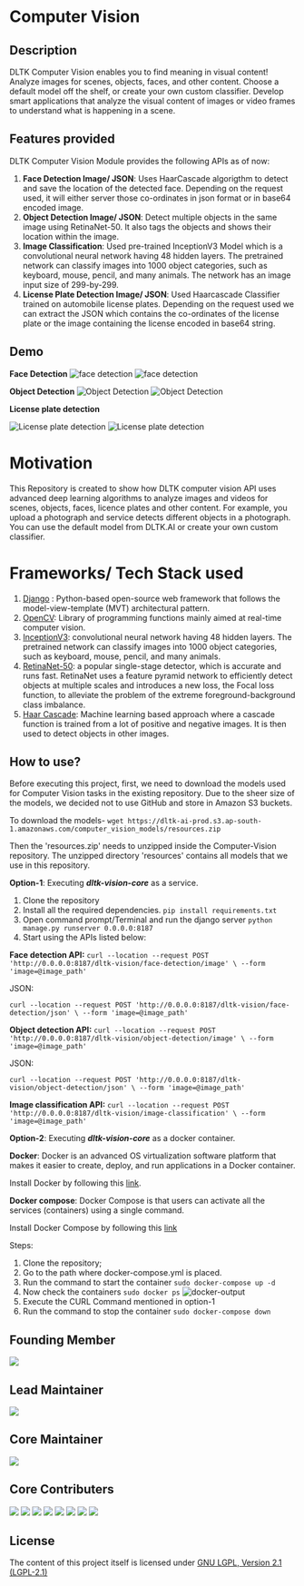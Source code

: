 # Computer Vision
## Description
DLTK Computer Vision enables you to find meaning in visual content! Analyze images for scenes, objects, faces, and other content. Choose a default model off the shelf, or create your own custom classifier. Develop smart applications that analyze the visual content of images or video frames to understand what is happening in a scene.

## Features provided
DLTK Computer Vision Module provides the following APIs as of now:
1. **Face Detection Image/ JSON**: Uses HaarCascade algorigthm to detect and save the location of the detected face. Depending on the request used, it will either server those co-ordinates in json format or in base64 encoded image. 
2. **Object Detection Image/ JSON**: Detect multiple objects in the same image using RetinaNet-50. It also tags the objects and shows their location within the image. 
3. **Image Classification**: Used pre-trained InceptionV3 Model which is a convolutional neural network having 48 hidden layers. The pretrained network can classify images into 1000 object categories, such as keyboard, mouse, pencil, and many animals. The network has an image input size of 299-by-299.
4. **License Plate Detection Image/ JSON**: Used Haarcascade Classifier trained on automobile license plates. Depending on the request used we can extract the JSON which contains the co-ordinates of the license plate or the image containing the license encoded in base64 string.

## Demo

**Face Detection**
![face detection](https://github.com/dltk-ai/Computer-Vision/blob/master/CVimages/group.jpg)
![face detection](https://github.com/dltk-ai/Computer-Vision/blob/master/CVimages/face_detect.jpeg)

**Object Detection**
![Object Detection](https://github.com/dltk-ai/Computer-Vision/blob/master/CVimages/japan.jpg)
![Object Detection](https://github.com/dltk-ai/Computer-Vision/blob/master/CVimages/image%20(1).jpg)

**License plate detection**

![License plate detection](https://github.com/dltk-ai/Computer-Vision/blob/master/CVimages/license.jpeg)
![License plate detection](https://github.com/dltk-ai/Computer-Vision/blob/master/CVimages/out.jpg)


# Motivation
This Repository is created to show how DLTK computer vision API uses advanced deep learning algorithms to analyze images and videos for scenes, objects, faces, licence plates and other content. For example, you upload a photograph and service detects different objects in a photograph. You can use the default model from DLTK.AI or create your own custom classifier.

# Frameworks/ Tech Stack used
1. [Django](https://www.djangoproject.com/) : Python-based open-source web framework that follows the model-view-template (MVT) architectural pattern.
2. [OpenCV](https://opencv.org/): Library of programming functions mainly aimed at real-time computer vision.
3. [InceptionV3](https://keras.io/api/applications/inceptionv3/): convolutional neural network having 48 hidden layers. The pretrained network can classify images into 1000 object categories, such as keyboard, mouse, pencil, and many animals.
4. [RetinaNet-50](https://keras.io/examples/vision/retinanet/): a popular single-stage detector, which is accurate and runs fast. RetinaNet uses a feature pyramid network to efficiently detect objects at multiple scales and introduces a new loss, the Focal loss function, to alleviate the problem of the extreme foreground-background class imbalance.
5. [Haar Cascade](https://opencv-python-tutroals.readthedocs.io/en/latest/py_tutorials/py_objdetect/py_face_detection/py_face_detection.html): Machine learning based approach where a cascade function is trained from a lot of positive and negative images. It is then used to detect objects in other images.

## How to use?

Before executing this project, first, we need to download the models used for Computer Vision tasks in the existing repository. Due to the sheer size of the models, we decided not to use GitHub and store in Amazon S3 buckets.

To download the models-
`wget https://dltk-ai-prod.s3.ap-south-1.amazonaws.com/computer_vision_models/resources.zip`

Then the 'resources.zip' needs to unzipped inside the Computer-Vision repository. The unzipped directory 'resources' contains all models that we use in this repository.

**Option-1**: Executing ***dltk-vision-core*** as a service. 

1. Clone the repository
2. Install all the required dependencies.
`pip install requirements.txt` 
3. Open command prompt/Terminal and run the django server 
`python manage.py runserver 0.0.0.0:8187`
4. Start using the APIs listed below:

**Face detection API:**
`curl --location --request POST 'http://0.0.0.0:8187/dltk-vision/face-detection/image' \
--form 'image=@image_path'`

JSON:

`curl --location --request POST 'http://0.0.0.0:8187/dltk-vision/face-detection/json' \
--form 'image=@image_path'`


**Object detection API:**
`curl --location --request POST 'http://0.0.0.0:8187/dltk-vision/object-detection/image' \
--form 'image=@image_path'`

JSON:

`curl --location --request POST 'http://0.0.0.0:8187/dltk-vision/object-detection/json' \
--form 'image=@image_path'`


**Image classification API:**
`curl --location --request POST 'http://0.0.0.0:8187/dltk-vision/image-classification' \
--form 'image=@image_path'`



**Option-2**: Executing ***dltk-vision-core*** as a docker container.

**Docker**: Docker is an advanced OS virtualization software platform that makes it easier to create, deploy, and run applications in a Docker container.

Install Docker by following this [link](https://docs.docker.com/get-docker/).

**Docker compose**: Docker Compose is that users can activate all the services (containers) using a single command.

Install Docker Compose by following this [link](https://docs.docker.com/compose/install/)

Steps:

1. Clone the repository;
2. Go to the path where docker-compose.yml is placed.
3. Run the command to start the container `sudo docker-compose up -d`
4. Now check the containers `sudo docker ps`
![docker-output](https://github.com/dltk-ai/Computer-Vision/blob/master/CVimages/docker-cv.png)
5. Execute the CURL Command mentioned in option-1
6. Run the command to stop the container `sudo docker-compose down`

## Founding Member
[![](https://github.com/shreeramiyer.png?size=50)](https://github.com/shreeramiyer)
## Lead Maintainer
[![](https://github.com/GHub4Naveen.png?size=50)](https://github.com/GHub4Naveen)
## Core Maintainer
[![](https://github.com/dltk-ai.png?size=50)](https://github.com/dltk-ai)
## Core Contributers 
[![](https://github.com/SivaramVeluri15.png?size=50)](https://github.com/SivaramVeluri15)
[![](https://github.com/vishnupeesapati.png?size=50)](https://github.com/vishnupeesapati)
[![](https://github.com/EpuriHarika.png?size=50)](https://github.com/EpuriHarika/)
[![](https://github.com/nageshsinghc4.png?size=50)](https://github.com/nageshsinghc4)
[![](https://github.com/appareddyraja.png?size=50)](https://github.com/appareddyraja)
[![](https://github.com/shakeeldhada.png?size=50)](https://github.com/shakeeldhada)
[![](https://github.com/thomasbinish.png?size=50)](https://github.com/thomasbinish)
[![](https://github.com/kavyavelagapudi252.png?size=50)](https://github.com/kavyavelagapudi252)


## License

The content of this project itself is licensed under [GNU LGPL, Version 2.1 (LGPL-2.1)](https://github.com/dltk-ai/Computer-Vision/blob/master/LICENSE)
